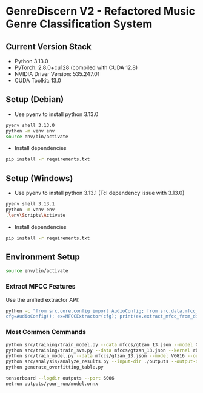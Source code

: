 # GenreDiscern V2 - Refactored Music Genre Classification System
## Current Version Stack
- Python 3.13.0
- PyTorch: 2.8.0+cu128 (compiled with CUDA 12.8)
- NVIDIA Driver Version: 535.247.01
- CUDA Toolkit: 13.0
## Setup (Debian)
- Use pyenv to install python 3.13.0
```bash
pyenv shell 3.13.0
python -m venv env
source env/bin/activate
```
- Install dependencies
```bash
pip install -r requirements.txt
```
## Setup (Windows)
- Use pyenv to install python 3.13.1 (Tcl dependency issue with 3.13.0)
```bash
pyenv shell 3.13.1
python -m venv env
.\env\Scripts\Activate
```
- Install dependencies
```bash
pip install -r requirements.txt
```
## Environment Setup

```bash
source env/bin/activate
```

### Extract MFCC Features
Use the unified extractor API:
```bash
python -c "from src.core.config import AudioConfig; from src.data.mfcc_extractor import MFCCExtractor; import json; \
cfg=AudioConfig(); ex=MFCCExtractor(cfg); print(ex.extract_mfcc_from_directory('/path/to/music','./mfccs','dataset_13'))"
```




### Most Common Commands
```bash
python src/training/train_model.py --data mfccs/gtzan_13.json --model GRU --output outputs/gru-gtzan-run
python src/training/train_svm.py --data mfccs/gtzan_13.json --kernel rbf --C 10 --gamma scale --output outputs/svm-gtzan
python src/train_model.py --data mfccs/gtzan_13.json --model VGG16 --output outputs/vgg-gtzan-run --lr 0.0005 --batch-size 16 --dropout 0.3
python src/analysis/analyze_results.py --input-dir ./outputs --output-dir ./outputs/analysis
python generate_overfitting_table.py

tensorboard --logdir outputs --port 6006
netron outputs/your_run/model.onnx

```
